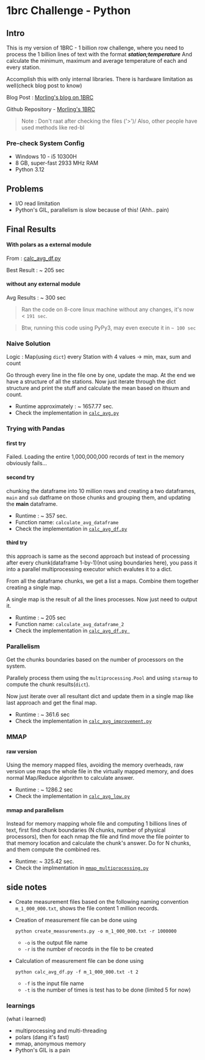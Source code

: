 # 1brc Challenge - Python

## Intro

This is my version of 1BRC - 1 billion row challenge, where you need to process the 1 billion lines of text with the format ***station;temperature***
And calculate the minimum, maximum and average temperature of each and every station.

Accomplish this with only internal libraries. There is hardware limitation as well(check blog post to know)

Blog Post : [Morling's blog on 1BRC](https://www.morling.dev/blog/one-billion-row-challenge/)

Github Repository - [Morling's 1BRC](https://github.com/gunnarmorling/1brc/)

> Note : Don't raat after checking the files ('>')/
> Also, other people have used methods like red-bl

### Pre-check System Config

- Windows 10 - i5 10300H
- 8 GB, super-fast 2933 MHz RAM
- Python 3.12

## Problems

- I/O read limitation 
- Python's GIL, parallelism is slow because of this! (Ahh.. pain)

## Final Results

#### With polars as a external module

From : [calc_avg_df.py](#third-try)

Best Result :  ~ 205 sec

#### without any external module

Avg Results :  ~ 300 sec

> Ran the code on 8-core linux machine without any changes, it's now < `191 sec`.

> Btw, running this code using PyPy3, may even execute it in `~ 100 sec`

### Naive Solution

Logic : Map(using `dict`) every Station with 4 values -> min, max, sum and count

Go through every line in the file one by one, update the map. At the end we have a structure of all the stations.
Now just iterate through the dict structure and print the stuff and calculate the mean based on ithsum and count.

- Runtime approximately : ~ 1657.77 sec.
- Check the implementation in [`calc_avg.py`](./calc_avg.py)

### Trying with Pandas

#### first try

Failed. Loading the entire 1,000,000,000 records of text in the memory obviously fails...

#### second try

chunking the dataframe into 10 million rows and creating a two dataframes, `main` and `sub` datframe on those chunks and grouping them, and updating the **main** dataframe.

- Runtime : ~ 357 sec.
- Function name: `calculate_avg_dataframe`
- Check the implementation in [`calc_avg_df.py`](./calc_avg_df.py)

#### third try

this approach is same as the second approach but instead of processing after every chunk(dataframe 1-by-1)(not using boundaries here), you pass it into a parallel multiprocessing executor which evalutes it to a dict.

From all the dataframe chunks, we get a list a maps. Combine them together creating a single map.

A single map is the result of all the lines processes. Now just need to output it.

- Runtime : ~ 205 sec
- Function name: `calculate_avg_dataframe_2`
- Check the implementation in [`calc_avg_df.py `](./calc_avg_df.py)

### Parallelism

Get the chunks boundaries based on the number of processors on the system.

Parallely process them using the `multiprocessing.Pool` and using `starmap` to compute the chunk results(`dict`).

Now just iterate over all resultant dict and update them in a single map like last approach and get the final map.

- Runtime : ~ 361.6 sec
- Check the implementation in [`calc_avg_improvement.py`](./calc_avg_improvement.py)

### MMAP

#### raw version

Using the memory mapped files, avoiding the memory overheads, raw version use maps the whole file in the virtually mapped memory, and does normal Map/Reduce algorithm to calculate answer.

- Runtime : ~ 1286.2 sec
- Check the implementation in [`calc_avg_low.py`](./calc_avg_low.py)


#### mmap and parallelism

Instead for memory mapping whole file and computing 1 billions lines of text, first find chunk boundaries (N chunks, number of physical processors), then for each nmap the file and find move the file pointer to that memory location and calculate the chunk's answer. Do for N chunks, and them compute the combined res.

- Runtime: ~ 325.42 sec.
- Check the implmentation in [`mmap_multiprocessing.py`](./mmap_multiprocessing.py)

## side notes

- Create measurement files based on the following naming convention `m_1_000_000.txt`, shows the file content 1 million records.

- Creation of measurement file can be done using

    ```python create_measurements.py -o m_1_000_000.txt -r 1000000```

    - `-o` is the output file name
    - `-r` is the number of records in the file to be created  

- Calculation of measurement file can be done using

    ```python calc_avg_df.py -f m_1_000_000.txt -t 2```

    - `-f` is the input file name
    - `-t` is the number of times is test has to be done (limited 5 for now)  

### learnings

(what i learned)

- multiprocessing and multi-threading
- polars (dang it's fast)
- mmap, anonymous memory
- Python's GIL is a pain
